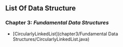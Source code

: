 ## List Of Data Structure

### **Chapter 3**: ***Fundamental Data Structures***
  - [CircularlyLinkedList](chapter3/Fundamental Data Structures/CircularlyLinkedList.java)

